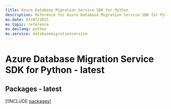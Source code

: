 ```yaml
---
title: Azure Database Migration Service SDK for Python
description: Reference for Azure Database Migration Service SDK for Python
ms.date: 03/07/2025
ms.topic: reference
ms.devlang: python
ms.service: databasemigrationservice
---
```

# Azure Database Migration Service SDK for Python - latest
## Packages - latest
[!INCLUDE [packages](database-migration-service-index.md)]